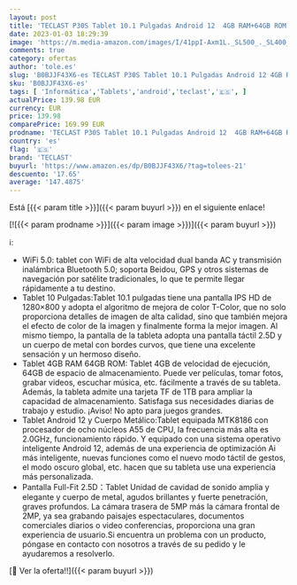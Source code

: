 ```yaml
---
layout: post
title: 'TECLAST P30S Tablet 10.1 Pulgadas Android 12  4GB RAM+64GB ROM  2.0GHz Octa Core/5G WiFi/Bluetooth 5.0/GPS/Dobles Cámaras/ 1TB Expandible de SD/Type C/OTG/6000mAh'
date: 2023-01-03 18:29:39
image: 'https://m.media-amazon.com/images/I/41ppI-Axm1L._SL500_._SL400_.jpg'
comments: true
category: ofertas
author: 'tole.es'
slug: 'B0BJJF43X6-es TECLAST P30S Tablet 10.1 Pulgadas Android 12 4GB RAM+64GB...'
sku: 'B0BJJF43X6-es'
tags: [ 'Informática','Tablets','android','teclast','🇪🇸', ]
actualPrice: 139.98 EUR
currency: EUR
price: 139.98
comparePrice: 169.99 EUR
prodname: 'TECLAST P30S Tablet 10.1 Pulgadas Android 12  4GB RAM+64GB ROM  2.0GHz Octa Core/5G WiFi/Bluetooth 5.0/GPS/Dobles Cámaras/ 1TB Expandible de SD/Type C/OTG/6000mAh'
country: 'es'
flag: '🇪🇸'
brand: 'TECLAST'
buyurl: 'https://www.amazon.es/dp/B0BJJF43X6/?tag=tolees-21'
descuento: '17.65'
average: '147.4875'
---
```


Está [{{< param title >}}]({{< param buyurl >}}) en el siguiente enlace!

[![{{< param prodname >}}]({{< param image >}})]({{< param buyurl >}})

ℹ️:

- WiFi 5.0: tablet con WiFi de alta velocidad dual banda AC y transmisión inalámbrica Bluetooth 5.0; soporta Beidou, GPS y otros sistemas de navegación por satélite tradicionales, lo que te permite llegar rápidamente a tu destino.
- Tablet 10 Pulgadas:Tablet 10.1 pulgadas tiene una pantalla IPS HD de 1280×800 y adopta el algoritmo de mejora de color T-Color, que no solo proporciona detalles de imagen de alta calidad, sino que también mejora el efecto de color de la imagen y finalmente forma la mejor imagen. Al mismo tiempo, la pantalla de la tableta adopta una pantalla táctil 2.5D y un cuerpo de metal con bordes curvos, que tiene una excelente sensación y un hermoso diseño.
- Tablet 4GB RAM 64GB ROM: Tablet 4GB de velocidad de ejecución, 64GB de espacio de almacenamiento. Puede ver películas, tomar fotos, grabar videos, escuchar música, etc. fácilmente a través de su tableta. Además, la tableta admite una tarjeta TF de 1TB para ampliar la capacidad de almacenamiento. Satisfaga sus necesidades diarias de trabajo y estudio. ¡Aviso! No apto para juegos grandes.
- Tablet Android 12 y Cuerpo Metálico:Tablet equipada MTK8186 con procesador de ocho núcleos A55 de CPU, la frecuencia más alta es 2.0GHz, funcionamiento rápido. Y equipado con una sistema operativo inteligente Android 12, además de una experiencia de optimización Ai más inteligente, nuevas funciones como el nuevo modo táctil de gestos, el modo oscuro global, etc. hacen que su tableta use una experiencia más personalizada.
- Pantalla Full-Fit 2.5D：Tablet Unidad de cavidad de sonido amplia y elegante y cuerpo de metal, agudos brillantes y fuerte penetración, graves profundos. La cámara trasera de 5MP más la cámara frontal de 2MP, ya sea grabando paisajes espectaculares, documentos comerciales diarios o video conferencias, proporciona una gran experiencia de usuario.Si encuentra un problema con un producto, póngase en contacto con nosotros a través de su pedido y le ayudaremos a resolverlo.

[🛒 Ver la oferta!!]({{< param buyurl >}})
